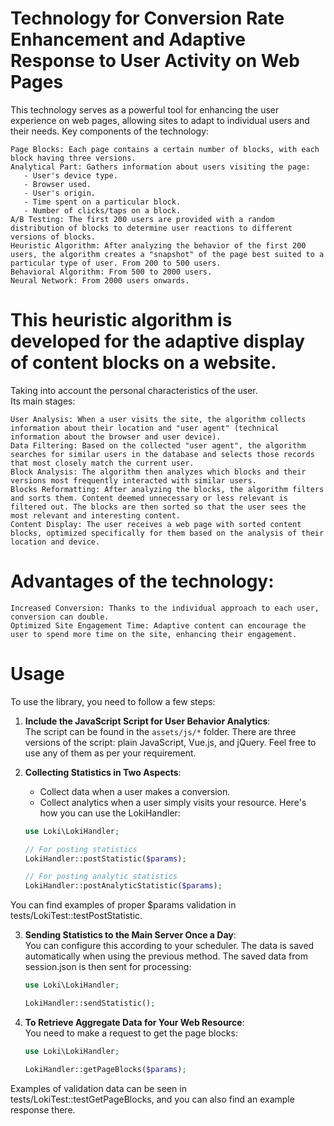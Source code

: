 # Technology for Conversion Rate Enhancement and Adaptive Response to User Activity on Web Pages

This technology serves as a powerful tool for enhancing the user experience on web pages, allowing sites to adapt to individual users and their needs.
Key components of the technology:

    Page Blocks: Each page contains a certain number of blocks, with each block having three versions.
    Analytical Part: Gathers information about users visiting the page:
       - User's device type.
       - Browser used.
       - User's origin.
       - Time spent on a particular block.
       - Number of clicks/taps on a block.
    A/B Testing: The first 200 users are provided with a random distribution of blocks to determine user reactions to different versions of blocks.
    Heuristic Algorithm: After analyzing the behavior of the first 200 users, the algorithm creates a "snapshot" of the page best suited to a particular type of user. From 200 to 500 users.
    Behavioral Algorithm: From 500 to 2000 users.
    Neural Network: From 2000 users onwards.

# This heuristic algorithm is developed for the adaptive display of content blocks on a website.<br>
Taking into account the personal characteristics of the user. <br>
Its main stages:

    User Analysis: When a user visits the site, the algorithm collects information about their location and "user agent" (technical information about the browser and user device).
    Data Filtering: Based on the collected "user agent", the algorithm searches for similar users in the database and selects those records that most closely match the current user.
    Block Analysis: The algorithm then analyzes which blocks and their versions most frequently interacted with similar users.
    Blocks Reformatting: After analyzing the blocks, the algorithm filters and sorts them. Content deemed unnecessary or less relevant is filtered out. The blocks are then sorted so that the user sees the most relevant and interesting content.
    Content Display: The user receives a web page with sorted content blocks, optimized specifically for them based on the analysis of their location and device.
# Advantages of the technology:
    Increased Conversion: Thanks to the individual approach to each user, conversion can double.
    Optimized Site Engagement Time: Adaptive content can encourage the user to spend more time on the site, enhancing their engagement.

# Usage
To use the library, you need to follow a few steps:

1. **Include the JavaScript Script for User Behavior Analytics**: <br>
   The script can be found in the `assets/js/*` folder. There are three versions of the script: plain JavaScript, Vue.js, and jQuery. Feel free to use any of them as per your requirement.

2. **Collecting Statistics in Two Aspects**:<br>
    - Collect data when a user makes a conversion.
    - Collect analytics when a user simply visits your resource.
      Here's how you can use the LokiHandler:

   ```php
   use Loki\LokiHandler;

   // For posting statistics
   LokiHandler::postStatistic($params);

   // For posting analytic statistics
   LokiHandler::postAnalyticStatistic($params);
   
You can find examples of proper $params validation in tests/LokiTest::testPostStatistic.

3. **Sending Statistics to the Main Server Once a Day**:<br>
   You can configure this according to your scheduler. The data is saved automatically when using the previous method. The saved data from session.json is then sent for processing:
    ```php
   use Loki\LokiHandler;

    LokiHandler::sendStatistic();
4. **To Retrieve Aggregate Data for Your Web Resource**:<br>
   You need to make a request to get the page blocks:
     ```php
   use Loki\LokiHandler;

    LokiHandler::getPageBlocks($params);
Examples of validation data can be seen in tests/LokiTest::testGetPageBlocks, and you can also find an example response there.